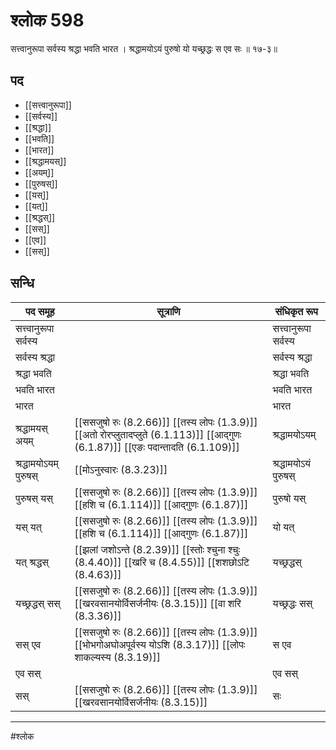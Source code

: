 # श्लोक 598

सत्त्वानुरूपा सर्वस्य श्रद्धा भवति भारत ।
श्रद्धामयोऽयं पुरुषो यो यच्छ्रद्धः स एव सः ॥ १७-३॥


## पद 

- [[सत्त्वानुरूपा]]
- [[सर्वस्य]]
- [[श्रद्धा]]
- [[भवति]]
- [[भारत]]
- [[श्रद्धामयस्]]
- [[अयम्]]
- [[पुरुषस्]]
- [[यस्]]
- [[यत्]]
- [[श्रद्धस्]]
- [[सस्]]
- [[एव]]
- [[सस्]]

## सन्धि

| पद समूह | सूत्राणि | संधिकृत रूप |
| ----- | ----- | ----- |
| सत्त्वानुरूपा सर्वस्य |  | सत्त्वानुरूपा सर्वस्य |
| सर्वस्य श्रद्धा |  | सर्वस्य श्रद्धा |
| श्रद्धा भवति |  | श्रद्धा भवति |
| भवति भारत |  | भवति भारत |
| भारत |  | भारत |
| श्रद्धामयस् अयम् |  [[ससजुषो रुः (8.2.66)]] [[तस्य लोपः (1.3.9)]] [[अतो रोरप्लुतादप्लुते (6.1.113)]] [[आद्गुणः (6.1.87)]] [[एङः पदान्तादति (6.1.109)]] | श्रद्धामयोऽयम् |
| श्रद्धामयोऽयम् पुरुषस् |  [[मोऽनुस्वारः (8.3.23)]] | श्रद्धामयोऽयं पुरुषस् |
| पुरुषस् यस् |  [[ससजुषो रुः (8.2.66)]] [[तस्य लोपः (1.3.9)]] [[हशि च (6.1.114)]] [[आद्गुणः (6.1.87)]] | पुरुषो यस् |
| यस् यत् |  [[ससजुषो रुः (8.2.66)]] [[तस्य लोपः (1.3.9)]] [[हशि च (6.1.114)]] [[आद्गुणः (6.1.87)]] | यो यत् |
| यत् श्रद्धस् |  [[झलां जशोऽन्ते (8.2.39)]] [[स्तोः श्चुना श्चुः (8.4.40)]] [[खरि च (8.4.55)]] [[शशछोऽटि (8.4.63)]] | यच्छ्रद्धस् |
| यच्छ्रद्धस् सस् |  [[ससजुषो रुः (8.2.66)]] [[तस्य लोपः (1.3.9)]] [[खरवसानयोर्विसर्जनीयः (8.3.15)]] [[वा शरि (8.3.36)]] | यच्छ्रद्धः सस् |
| सस् एव |  [[ससजुषो रुः (8.2.66)]] [[तस्य लोपः (1.3.9)]] [[भोभगोअघोअपूर्वस्य योऽशि (8.3.17)]] [[लोपः शाकल्यस्य (8.3.19)]] | स एव |
| एव सस् |  | एव सस् |
| सस् |  [[ससजुषो रुः (8.2.66)]] [[तस्य लोपः (1.3.9)]] [[खरवसानयोर्विसर्जनीयः (8.3.15)]] | सः |


---

#श्लोक